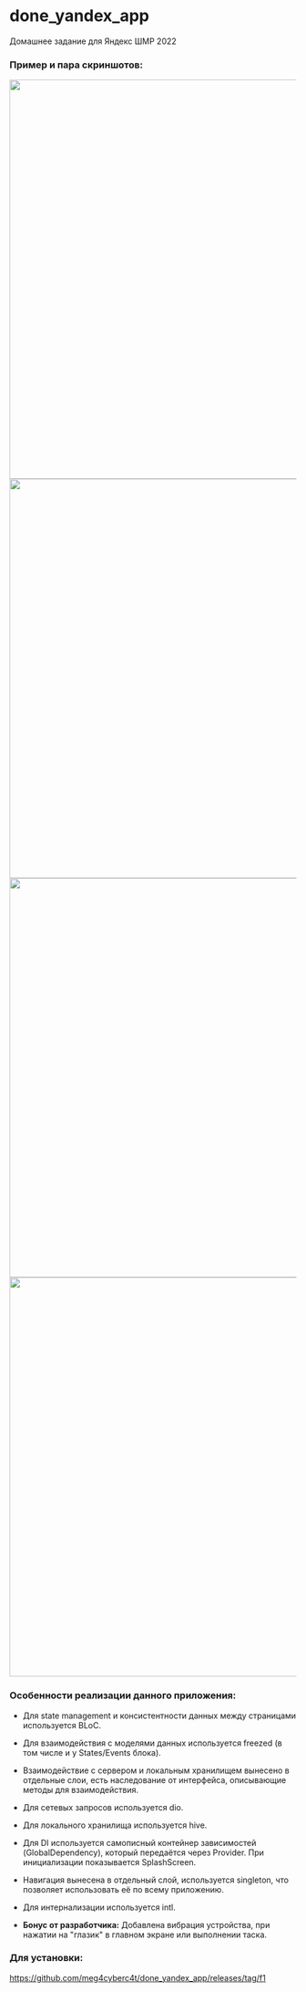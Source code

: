 # done_yandex_app
 Домашнее задание для Яндекс ШМР 2022 
 
### Пример и пара скриншотов:
<div>
 <img src="https://user-images.githubusercontent.com/66907532/183284560-74da5086-376e-4fc5-9ef8-f8388b1f1f9e.gif" height=700>
</div>
<div>
 <img src="https://user-images.githubusercontent.com/66907532/183284612-3da13d3d-5e85-4eda-a99f-363f2fd6a885.png" height=700>
 <img src="https://user-images.githubusercontent.com/66907532/183284620-93d3afd5-5f0c-4e79-935b-de9b34cbad64.png" height=700>
 <img src="https://user-images.githubusercontent.com/66907532/183284625-e55db3c7-c6fb-4feb-a367-f6b637adb4b1.png" height=700>
</div>
 
### Особенности реализации данного приложения:
- Для state management и консистентности данных между страницами используется BLoC. 
- Для взаимодействия с моделями данных используется freezed (в том числе и у States/Events блока).
- Взаимодействие с сервером и локальным хранилищем вынесено в отдельные слои, есть наследование от интерфейса, описывающие методы для взаимодействия.
- Для сетевых запросов используется dio.
- Для локального хранилища используется hive.
- Для DI используется самописный контейнер зависимостей (GlobalDependency), который передаётся через Provider. При инициализации показывается SplashScreen.
- Навигация вынесена в отдельный слой, используется singleton, что позволяет использовать её по всему приложению.
- Для интернализации используется intl.

- <b>Бонус от разработчика:</b> Добавлена вибрация устройства, при нажатии на "глазик" в главном экране или выполнении таска.


### Для установки:
https://github.com/meg4cyberc4t/done_yandex_app/releases/tag/f1
